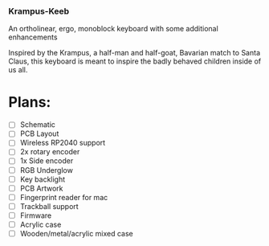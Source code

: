 ### Krampus-Keeb
An ortholinear, ergo, monoblock keyboard with some additional enhancements

Inspired by the Krampus, a half-man and half-goat, Bavarian match to Santa Claus, this keyboard is meant to inspire the badly behaved children inside of us all.

# Plans:
- [ ] Schematic
- [ ] PCB Layout
- [ ] Wireless RP2040 support
- [ ] 2x rotary encoder
- [ ] 1x Side encoder
- [ ] RGB Underglow
- [ ] Key backlight
- [ ] PCB Artwork
- [ ] Fingerprint reader for mac
- [ ] Trackball support
- [ ] Firmware
- [ ] Acrylic case
- [ ] Wooden/metal/acrylic mixed case
